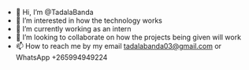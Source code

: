 - 👋 Hi, I’m @TadalaBanda
- 👀 I’m interested in  how the technology works 
- 🌱 I’m currently working as an intern 
- 💞️ I’m looking to collaborate on  how the projects being given will work 
- 📫 How to reach me by my email tadalabanda03@gmail.com or WhatsApp +265994949224


<!---
TadalaBanda/TadalaBanda is a ✨ special ✨ repository because its `README.md` (this file) appears on your GitHub profile.
You can click the Preview link to take a look at your changes.
--->
